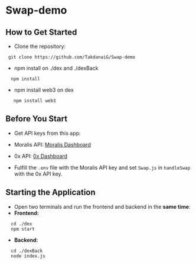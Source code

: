 # Swap-demo

## How to Get Started

- Clone the repository:
 ```
  git clone https://github.com/TakdanaiG/Swap-demo
  ```
  - npm install on ./dex and ./dexBack
  ```
    npm install
  ```
  - npm install web3 on dex
  ```
     npm install web3
  ```

## Before You Start

- Get API keys from this app:
- Moralis API: [Moralis Dashboard](https://admin.moralis.io/settings)
- 0x API: [0x Dashboard](https://dashboard.0x.org/apps)
  
- Fulfill the `.env` file with the Moralis API key and set `Swap.js` in `handleSwap` with the 0x API key.

## Starting the Application

- Open two terminals and run the frontend and backend in the **same time**:
- **Frontend:**
```
  cd ./dex
  npm start
```

- **Backend:**
```
  cd ./dexBack
  node index.js
```
